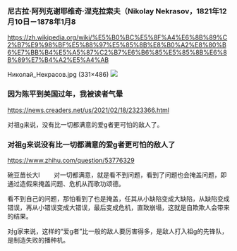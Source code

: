 ### 尼古拉·阿列克谢耶维奇·涅克拉索夫（Nikolay Nekrasov，1821年12月10日－1878年1月8
https://zh.wikipedia.org/wiki/%E5%B0%BC%E5%8F%A4%E6%8B%89%C2%B7%E9%98%BF%E5%88%97%E5%85%8B%E8%B0%A2%E8%80%B6%E7%BB%B4%E5%A5%87%C2%B7%E6%B6%85%E5%85%8B%E6%8B%89%E7%B4%A2%E5%A4%AB

Николай_Некрасов.jpg (331×486)
<img src="https://upload.wikimedia.org/wikipedia/commons/c/c7/%D0%9D%D0%B8%D0%BA%D0%BE%D0%BB%D0%B0%D0%B9_%D0%9D%D0%B5%D0%BA%D1%80%D0%B0%D1%81%D0%BE%D0%B2.jpg">

### 因为陈平到美国过年，我被读者气晕
https://news.creaders.net/us/2021/02/18/2323366.html

对祖g来说，没有比一切都满意的爱g者更可怕的敌人了。

### 对祖g来说没有比一切都满意的爱g者更可怕的敌人了
https://www.zhihu.com/question/53776329

碗豆苗长大l
　　对一切都满意，就是看不到问题，看到了问题也会掩盖问题，即通过造假来掩盖问题、危机从而歌功颂德。

看不到自己的问题，那怕看到了也是掩盖，任其从小缺陷变成大缺陷，从缺陷变成错误，再从小错误变成大错误，最后变成危机，直致崩塌，这就是自欺欺人会带来的结果。

对g家来说，这样的“爱g者”比一般的敌人要厉害得多，是敌人打入祖g的先锋队，是制造失败的播种机。
